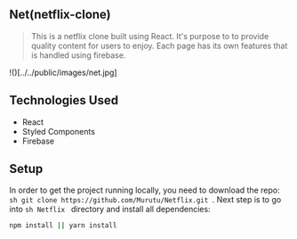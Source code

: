 ## Net(netflix-clone)

> This is a netflix clone built using React.
> It's purpose to to provide quality content for users to enjoy.
> Each page has its own features that is handled using firebase.

!()[../../public/images/net.jpg]

## Technologies Used

- React
- Styled Components
- Firebase

## Setup

In order to get the project running locally, you need to download the repo:
`sh git clone https://github.com/Murutu/Netflix.git `.
Next step is to go into `sh Netflix ` directory and install all dependencies:

```sh
npm install || yarn install
```
